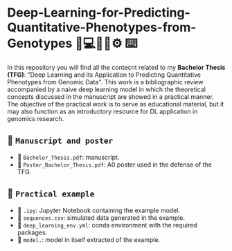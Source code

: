 # Deep-Learning-for-Predicting-Quantitative-Phenotypes-from-Genotypes 🧬💻🔬💡⚙️ ⌨️
In this repository you will find all the contecnt related to my **Bachelor Thesis (TFG)**: "Deep Learning and its Application to Predicting Quantitative Phenotypes from Genomic Data". This work is a bibliographic review accompanied by a naive deep learning model in which the theoretical concepts discussed in the manuscript are showed in a practical manner. The objective of the practical work is to serve as educational material, but it may also function as an introductory resource for DL application in genomics research.

## 📁 `Manuscript and poster`
- 📄 `Bachelor_Thesis.pdf`: manuscript. 
- 📄 `Poster_Bachelor_Thesis.pdf`: A0 poster used in the defense of the TFG.

## 📁 `Practical example`
- 📄 `.ipy`: Jupyter Notebook containing the example model.
- 📄 `sequences.csv`: simulated data generated in the example. 
- 📄 `deep_learning_env.yml`: conda environment with the required packages. 
- 📄 `model.`: model in itself extracted of the example. 
